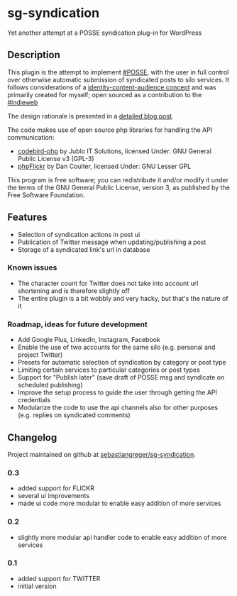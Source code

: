 sg-syndication
==============

Yet another attempt at a POSSE syndication plug-in for WordPress

## Description

This plugin is the attempt to implement [#POSSE](http://indiewebcamp.org/POSSE), with the user in full control over otherwise automatic submission of syndicated posts to silo services. It follows considerations of a [identity-content-audience concept](http://sebastiangreger.net/2014/01/identity-content-audience-and-the-independent-web/) and was primarily created for myself; open sourced as a contribution to the [#indieweb](http://indiewebcamp.org)

The design rationale is presented in a [detailed blog post](http://sebastiangreger.net/2014/03/audience-context-conscious-posse-syndication-plugin-wordpress).

The code makes use of open source php libraries for handling the API communication:

* [codebird-php](https://github.com/jublonet/codebird-php) by Jublo IT Solutions, licensed Under: GNU General Public License v3 (GPL-3)
* [phpFlickr](http://code.google.com/p/phpflickr/) by Dan Coulter, licensed Under: GNU Lesser GPL

This program is free software; you can redistribute it and/or modify it under the terms of the GNU General Public License, version 3, as published by the Free Software Foundation.

## Features

* Selection of syndication actions in post ui
* Publication of Twitter message when updating/publishing a post
* Storage of a syndicated link's url in database

### Known issues

* The character count for Twitter does not take into account url shortening and is therefore slightly off
* The entire plugin is a bit wobbly and very hacky, but that's the nature of it

### Roadmap, ideas for future development

* Add Google Plus, LinkedIn, Instagram, Facebook
* Enable the use of two accounts for the same silo (e.g. personal and project Twitter)
* Presets for automatic selection of syndication by category or post type
* Limiting certain services to particular categories or post types
* Support for "Publish later" (save draft of POSSE msg and syndicate on scheduled publishing)
* Improve the setup process to guide the user through getting the API credentials
* Modularize the code to use the api channels also for other purposes (e.g. replies on syndicated comments)

## Changelog

Project maintained on github at [sebastiangreger/sg-syndication](https://github.com/sebastiangreger/sg-syndication).

### 0.3

* added support for FLICKR
* several ui improvements
* made ui code more modular to enable easy addition of more services

### 0.2

* slightly more modular api handler code to enable easy addition of more services

### 0.1

* added support for TWITTER
* initial version